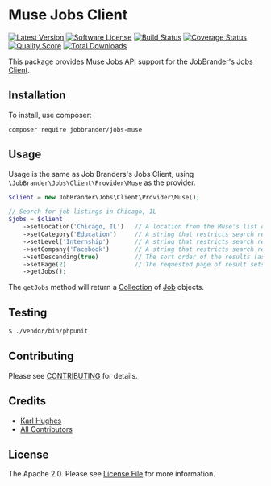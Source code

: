 # Muse Jobs Client

[![Latest Version](https://img.shields.io/github/release/JobBrander/jobs-muse.svg?style=flat-square)](https://github.com/JobBrander/jobs-muse/releases)
[![Software License](https://img.shields.io/badge/license-APACHE%202.0-brightgreen.svg?style=flat-square)](LICENSE.md)
[![Build Status](https://img.shields.io/travis/JobBrander/jobs-muse/master.svg?style=flat-square&1)](https://travis-ci.org/JobBrander/jobs-muse)
[![Coverage Status](https://img.shields.io/scrutinizer/coverage/g/JobBrander/jobs-muse.svg?style=flat-square)](https://scrutinizer-ci.com/g/JobBrander/jobs-muse/code-structure)
[![Quality Score](https://img.shields.io/scrutinizer/g/JobBrander/jobs-muse.svg?style=flat-square)](https://scrutinizer-ci.com/g/JobBrander/jobs-muse)
[![Total Downloads](https://img.shields.io/packagist/dt/jobbrander/jobs-muse.svg?style=flat-square)](https://packagist.org/packages/jobbrander/jobs-muse)

This package provides [Muse Jobs API](https://www.themuse.com/developers#job-listing)
support for the JobBrander's [Jobs Client](https://github.com/JobBrander/jobs-common).

## Installation

To install, use composer:

```
composer require jobbrander/jobs-muse
```

## Usage

Usage is the same as Job Branders's Jobs Client, using `\JobBrander\Jobs\Client\Provider\Muse` as the provider.

```php
$client = new JobBrander\Jobs\Client\Provider\Muse();

// Search for job listings in Chicago, IL
$jobs = $client
    ->setLocation('Chicago, IL')   // A location from the Muse's list of location strings: https://www.themuse.com/developers#job-listing
    ->setCategory('Education')     // A string that restricts search results to jobs in the specified category. A list of valid categories is in the Muse's documentation
    ->setLevel('Internship')       // A string that restricts search results to jobs in the specified experience level. A list of valid levels is in the Muse's documentation
    ->setCompany('Facebook')       // A string that restricts search results to jobs at the specified company.
    ->setDescending(true)          // The sort order of the results (ascending or descending). Valid values are: true, false; The default is true.
    ->setPage(2)                   // The requested page of result sets, numbered beginning from 1. Default is 1. If this number exceeds the value of the response property totalPages, the response will contain zero results.
    ->getJobs();
```

The `getJobs` method will return a [Collection](https://github.com/JobBrander/jobs-common/blob/master/src/Collection.php) of [Job](https://github.com/JobBrander/jobs-common/blob/master/src/Job.php) objects.

## Testing

``` bash
$ ./vendor/bin/phpunit
```

## Contributing

Please see [CONTRIBUTING](https://github.com/jobbrander/jobs-muse/blob/master/CONTRIBUTING.md) for details.

## Credits

- [Karl Hughes](https://github.com/karllhughes)
- [All Contributors](https://github.com/jobbrander/jobs-muse/contributors)

## License

The Apache 2.0. Please see [License File](https://github.com/jobbrander/jobs-muse/blob/master/LICENSE) for more information.

